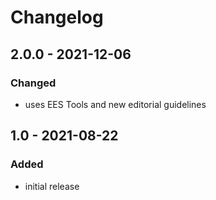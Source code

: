 # Changelog

## 2.0.0 - 2021-12-06

### Changed

- uses EES Tools and new editorial guidelines


## 1.0 - 2021-08-22

### Added

- initial release
